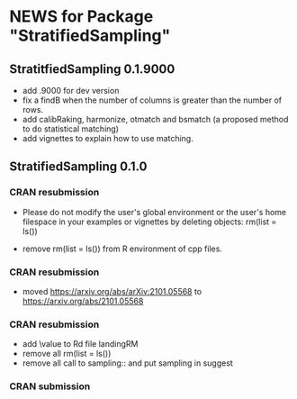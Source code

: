 # NEWS for Package "StratifiedSampling"
  
## StratitfiedSampling 0.1.9000
* add .9000 for dev version
* fix a findB when the number of columns is greater than the number of rows. 
* add calibRaking, harmonize, otmatch and bsmatch (a proposed method to do statistical matching)
* add vignettes to explain how to use matching.
  
## StratifiedSampling 0.1.0

### CRAN resubmission
* Please do not modify the user's global environment or the user's home filespace in your examples or vignettes by deleting objects:
rm(list = ls())
- remove rm(list = ls()) from R environment of cpp files. 


### CRAN resubmission
* moved https://arxiv.org/abs/arXiv:2101.05568 to https://arxiv.org/abs/2101.05568


### CRAN resubmission
* add \value to Rd file landingRM
* remove all rm(list = ls())
* remove all call to sampling:: and put sampling in suggest

### CRAN submission